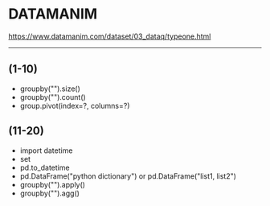 # DATAMANIM
https://www.datamanim.com/dataset/03_dataq/typeone.html

---
## (1-10)
- groupby("").size()
- groupby("").count()
- group.pivot(index=?, columns=?)

## (11-20)
- import datetime
- set
- pd.to_datetime
- pd.DataFrame("python dictionary") or pd.DataFrame("list1, list2")
- groupby("").apply()
- groupby("").agg()
